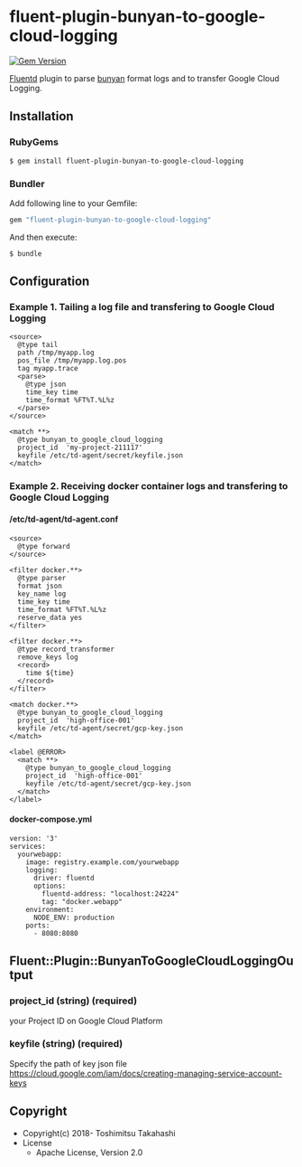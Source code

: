 # fluent-plugin-bunyan-to-google-cloud-logging

[![Gem Version](https://badge.fury.io/rb/fluent-plugin-bunyan-to-google-cloud-logging.svg)](https://badge.fury.io/rb/fluent-plugin-bunyan-to-google-cloud-logging)

[Fluentd](https://www.fluentd.org/) plugin to parse [bunyan](https://www.npmjs.com/package/bunyan) format logs and to transfer Google Cloud Logging.

## Installation

### RubyGems

```
$ gem install fluent-plugin-bunyan-to-google-cloud-logging
```

### Bundler

Add following line to your Gemfile:

```ruby
gem "fluent-plugin-bunyan-to-google-cloud-logging"
```

And then execute:

```
$ bundle
```

## Configuration

### Example 1. Tailing a log file and transfering to Google Cloud Logging

```
<source>
  @type tail
  path /tmp/myapp.log
  pos_file /tmp/myapp.log.pos
  tag myapp.trace
  <parse>
    @type json
    time_key time
    time_format %FT%T.%L%z
  </parse>
</source>

<match **>
  @type bunyan_to_google_cloud_logging
  project_id  'my-project-211117'
  keyfile /etc/td-agent/secret/keyfile.json
</match>
```

### Example 2. Receiving docker container logs and transfering to Google Cloud Logging

#### /etc/td-agent/td-agent.conf

```
<source>
  @type forward
</source>

<filter docker.**>
  @type parser
  format json
  key_name log
  time_key time
  time_format %FT%T.%L%z
  reserve_data yes
</filter>

<filter docker.**>
  @type record_transformer
  remove_keys log
  <record>
    time ${time}
  </record>
</filter>

<match docker.**>
  @type bunyan_to_google_cloud_logging
  project_id  'high-office-001'
  keyfile /etc/td-agent/secret/gcp-key.json
</match>

<label @ERROR>
  <match **>
    @type bunyan_to_google_cloud_logging
    project_id  'high-office-001'
    keyfile /etc/td-agent/secret/gcp-key.json
  </match>
</label>
```

#### docker-compose.yml 

```
version: '3'
services:
  yourwebapp:
    image: registry.example.com/yourwebapp
    logging:
      driver: fluentd
      options:
        fluentd-address: "localhost:24224"
        tag: "docker.webapp"
    environment:
      NODE_ENV: production
    ports:
      - 8080:8080
```

## Fluent::Plugin::BunyanToGoogleCloudLoggingOutput

### project_id (string) (required)

your Project ID on Google Cloud Platform

### keyfile (string) (required)

Specify the path of key json file
https://cloud.google.com/iam/docs/creating-managing-service-account-keys

## Copyright

* Copyright(c) 2018- Toshimitsu Takahashi
* License
  * Apache License, Version 2.0
